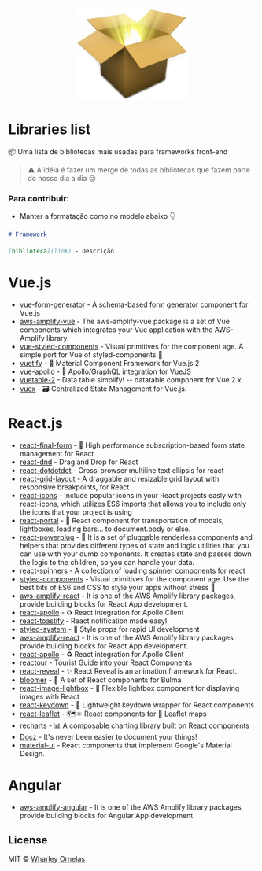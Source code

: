 <p align="center">
  <img src="assets/package.png"/>
</p>

# Libraries list

📦 Uma lista de bibliotecas mais usadas para frameworks front-end

> ⚠️ A idéia é fazer um merge de todas as bibliotecas que fazem parte do nosso dia a dia 😉

### Para contribuir:

- Manter a formatação como no modelo abaixo 👇

```markdown
# Framework

[biblioteca](link) - Descrição
```

# Vue.js

- [vue-form-generator](https://github.com/vue-generators/vue-form-generator) - A schema-based form generator component for Vue.js
- [aws-amplify-vue](https://github.com/aws-amplify/amplify-js/tree/master/packages/aws-amplify-vue) - The aws-amplify-vue package is a set of Vue components which integrates your Vue application with the AWS-Amplify library.
- [vue-styled-components](https://github.com/styled-components/vue-styled-components) - Visual primitives for the component age. A simple port for Vue of styled-components 💅
- [vuetify](https://github.com/vuetifyjs/vuetify) - 🐉 Material Component Framework for Vue.js 2
- [vue-apollo](https://github.com/Akryum/vue-apollo) - 🚀 Apollo/GraphQL integration for VueJS
- [vuetable-2](https://github.com/ratiw/vuetable-2) - Data table simplify! -- datatable component for Vue 2.x.
- [vuex](https://github.com/vuejs/vuex) - 🗃️ Centralized State Management for Vue.js.

# React.js

- [react-final-form](https://github.com/final-form/react-final-form) - 🏁 High performance subscription-based form state management for React
- [react-dnd](https://github.com/react-dnd/react-dnd) - Drag and Drop for React
- [react-dotdotdot](https://github.com/CezaryDanielNowak/React-dotdotdot) - Cross-browser multiline text ellipsis for react
- [react-grid-layout](https://github.com/STRML/react-grid-layout) - A draggable and resizable grid layout with responsive breakpoints, for React
- [react-icons](https://github.com/react-icons/react-icons) - Include popular icons in your React projects easly with react-icons, which utilizes ES6 imports that allows you to include only the icons that your project is using
- [react-portal](https://github.com/tajo/react-portal) - 🎯 React component for transportation of modals, lightboxes, loading bars... to document.body or else.
- [react-powerplug](https://github.com/renatorib/react-powerplug) - 🔌 It is a set of pluggable renderless components and helpers that provides different types of state and logic utilities that you can use with your dumb components. It creates state and passes down the logic to the children, so you can handle your data.
- [react-spinners](https://github.com/davidhu2000/react-spinners) - A collection of loading spinner components for react
- [styled-components](https://github.com/styled-components/styled-components) - Visual primitives for the component age. Use the best bits of ES6 and CSS to style your apps without stress 💅
- [aws-amplify-react](https://github.com/aws-amplify/amplify-js/tree/master/packages/aws-amplify-react) - It is one of the AWS Amplify library packages, provide building blocks for React App development.
- [react-apollo](https://github.com/apollographql/react-apollo) - ♻️ React integration for Apollo Client
- [react-toastify](https://fkhadra.github.io/react-toastify/) - React notification made easy!
- [styled-system](https://styled-system.com/) - 💅 Style props for rapid UI development
- [aws-amplify-react](https://github.com/aws-amplify/amplify-js/tree/master/packages/aws-amplify-react) -  It is one of the AWS Amplify library packages, provide building blocks for React App development.
- [react-apollo](https://github.com/apollographql/react-apollo) - ♻️ React integration for Apollo Client
- [reactour](https://github.com/elrumordelaluz/reactour) - Tourist Guide into your React Components
- [react-reveal](https://www.react-reveal.com) - ✨ React Reveal is an animation framework for React.
- [bloomer](https://bloomer.js.org/) - 💅 A set of React components for Bulma
- [react-image-lightbox](https://frontend-collective.github.io/react-image-lightbox/) - 🌆 Flexible lightbox component for displaying images with React
- [react-keydown](https://glortho.github.io/react-keydown/) - 🎹 Lightweight keydown wrapper for React components
- [react-leaflet](https://react-leaflet.js.org) - 🗺⚛️ React components for 🍃 Leaflet maps
- [recharts](http://recharts.org/en-US/) - 📊 A composable charting library built on React components
- [Docz](https://www.docz.site/) - It's never been easier to document your things!
- [material-ui](https://github.com/mui-org/material-ui) - React components that implement Google's Material Design.

# Angular

- [aws-amplify-angular](https://github.com/aws-amplify/amplify-js/tree/master/packages/aws-amplify-angular) - It is one of the AWS Amplify library packages, provide building blocks for Angular App development

## License

MIT © [Wharley Ornelas](https://github.com/wharley)
